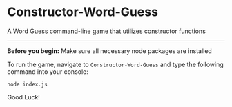 # Constructor-Word-Guess
 A Word Guess command-line game that utilizes constructor functions

 ---

 **Before you begin:** 
    Make sure all necessary node packages are installed

 To run the game, navigate to `Constructor-Word-Guess` and type the following command into your console:

```
node index.js
```
Good Luck!
